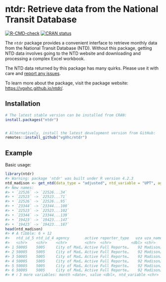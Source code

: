 
<!-- README.md is generated from README.Rmd. Please edit that file -->

# ntdr: Retrieve data from the National Transit Database

<!-- badges: start -->

[![R-CMD-check](https://github.com/vgXhc/ntdr/actions/workflows/R-CMD-check.yaml/badge.svg)](https://github.com/vgXhc/ntdr/actions/workflows/R-CMD-check.yaml)
[![CRAN
status](https://www.r-pkg.org/badges/version/ntdr)](https://cran.r-project.org/package=ntdr)
<!-- badges: end -->

The `ntdr` package provides a convenient interface to retrieve monthly
data from the National Transit Database (NTD). Without this package,
getting NTD data involves going to the NTD website and downloading and
processing a complex Excel workbook.

The NTD data returned by this package has many quirks. Please use it
with care and [report any issues](https://github.com/vgXhc/ntdr/issues).

To learn more about the package, visit the package website:
<https://vgxhc.github.io/ntdr/>.

## Installation

``` r
# The latest stable version can be installed from CRAN:
install.packages("ntdr")


# Alternatively, install the latest development version from GitHub:
remotes::install_github("vgXhc/ntdr")
```

## Example

Basic usage:

``` r
library(ntdr)
#> Warning: package 'ntdr' was built under R version 4.2.3
ntd_madison <- get_ntd(data_type = "adjusted", ntd_variable = "UPT", agency = "City of Madison", modes = "MB")
#> New names:
#> • `22526` -> `22526...34`
#> • `22523` -> `22523...71`
#> • `22526` -> `22526...95`
#> • `23344` -> `23344...100`
#> • `22523` -> `22523...102`
#> • `23344` -> `23344...139`
#> • `19423` -> `19423...147`
#> • `19423` -> `19423...187`
head(ntd_madison)
#> # A tibble: 6 × 12
#>   ntd_id_5 ntd_id_4 agency       active reporter_type   uza uza_name modes tos  
#>   <chr>    <chr>    <chr>        <chr>  <chr>         <dbl> <chr>    <chr> <chr>
#> 1 50005    5005     City of Mad… Active Full Reporte…    92 Madison… MB    DO   
#> 2 50005    5005     City of Mad… Active Full Reporte…    92 Madison… MB    DO   
#> 3 50005    5005     City of Mad… Active Full Reporte…    92 Madison… MB    DO   
#> 4 50005    5005     City of Mad… Active Full Reporte…    92 Madison… MB    DO   
#> 5 50005    5005     City of Mad… Active Full Reporte…    92 Madison… MB    DO   
#> 6 50005    5005     City of Mad… Active Full Reporte…    92 Madison… MB    DO   
#> # ℹ 3 more variables: month <date>, value <dbl>, ntd_variable <chr>
```
